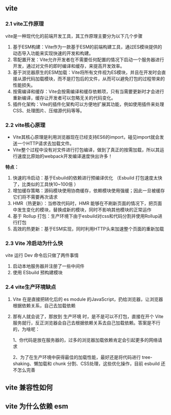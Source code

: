 ## vite

### 2.1 vite工作原理

vite是一种现代化的前端开发工具，其工作原理主要分为以下几个步骤

1. 基于ESM构建：Vite作为一款基于ESM的前端构建工具，通过ES模块提供的动态导入功能来实现快速的开发和构建。
2. 零配置开发：Vite允许开发者在不需要任何配置的情况下启动一个服务器进行开发，通过对文件的即时编译和缓存，来提高开发效率。
3. 基于浏览器原生的ESM加载：Vite将所有文件视为ES模块，并且在开发时会直接从源代码加载模块，而不是打包后的文件，从而可以避免打包的过程带来的性能损失。
4. 按需编译和缓存：Vite会按需编译和缓存依赖项，只有当需要更新时才会进行重新编译，缓存让开发者可以忽略无关的代码变化。
5. 插件化架构：Vite的插件化架构可以方便地扩展其功能，例如使用插件来处理CSS、处理图片、压缩源代码等等。

### &#x20;2.2 vite核心原理

* Vite其核心原理是利用浏览器现在已经支持ES6的import，碰见import就会发送一个HTTP请求去加载文件。
* Vite整个过程中没有对文件进行打包编译，做到了真正的按需加载，所以其运行速度比原始的webpack开发编译速度快出许多！

**特点：**

1. 快速的冷启动：基于Esbuild的依赖进行预编译优化 （Esbuild 打包速度太快了，比类似的工具快10\~100倍 ）
2. 增加缓存策略：源码模块使用协商缓存，依赖模块使用强缓；因此一旦被缓存它们将不需要再次请求
3. &#x20;HMR（热更新）：当修改代码时，HMR 能够在不刷新页面的情况下，把页面中发生变化的模块，替换成新的模块，同时不影响其他模块的正常运作
4. &#x20;基于 Rollup 打包：生产环境下由于esbuild对css和代码分割并使用Rollup进行打包
5. 高效的热更新：基于ESM实现，同时利用HTTP头来加速整个页面的重新加载&#x20;

### 2.3 Vite 冷启动为什么快 

vite 运行 Dev 命令后只做了两件事情

1. 启动本地服务器并注册了一些中间件
2. 使用 ESbuild 预构建模块

### 2.4 vite生产环境缺点

1. Vite 在是直接把转化后的 es module 的JavaScript，扔给浏览器，让浏览器根据依赖关系，自己去加载依赖

2. 那有人就会说了，那放到 生产环境 时，是不是可以不打包，直接在开个 Vite 服务就行，反正浏览器会自己去根据依赖关系去自己加载依赖。答案是不行的，为啥呢：

   1、你代码是放在服务器的，过多的浏览器加载依赖肯定会引起更多的网络请求

   2、为了在生产环境中获得最佳的加载性能，最好还是将代码进行 tree-shaking、懒加载和 chunk 分割、CSS处理，这些优化操作，目前 esbuild 还不怎么完善

##  vite 兼容性如何

##  vite 为什么依赖 esm